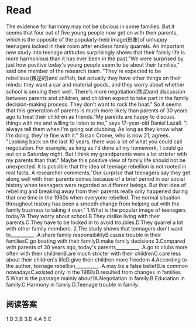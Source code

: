 # Read
The evidence for harmony may not be obvious in some families. But it seems that four out of five young people now get on with their parents, which is the opposite of the popularly-held image(形象)of unhappy teenagers locked in their room after endless family quarrels.
An important new study into teenage attitudes surprisingly shows that their family life is more harmonious than it has ever been in the past."We were surprised by just how positive today's young people seem to be about their families," said one member of the research team. "They're expected to be rebellious(叛逆的)and selfish, but actually they have other things on their minds: they want a car and material goods, and they worry about whether school is serving them well. There's more negotiation(商议)and discussion between parents and children, and children expect to take part in the family decision-making process. They don't want to rock the boat."
So it seems that this generation of parents is much more likely than parents of 30 years ago to treat their children as friends."My parents are happy to discuss things with me and willing to listen to me," says 17-year-old Daniel Lazall. "I always tell them when I'm going out clubbing. As long as they know what I'm doing, they're fine with it." Susan Crome, who is now 21, agrees. "Looking back on the last 10 years, there was a lot of what you could call negotiation. For example, as long as I'd done all my homework, I could go out on a Saturday night. But I think my grandparents were a lot stricter with my parents than that."
Maybe this positive view of family life should not be unexpected. It is possible that the idea of teenage rebellion is not rooted in real facts. A researcher comments,"Our surprise that teenagers say they get along well with their parents comes because of a brief period in our social history when teenagers were regarded as different beings. But that idea of rebelling and breaking away from their parents really only happened during that one time in the 1960s when everyone rebelled. The normal situation throughout history has been a smooth change from helping out with the family business to taking it over."
1.What is the popular image of teenagers today?A.They worry about school.B.They dislike living with their parents.C.They have to be locked in to avoid troubles.D.They quarrel a lot with other family members.
2.The study shows that teenagers don't want to__________ .A.share family responsibilityB.cause trouble in their familiesC.go boating with their familyD.make family decisions
3.Compared with parents of 30 years ago, today's parents__________ .A.go to clubs more often with their childrenB.are much stricter with their childrenC.care less about their children's lifeD.give their children more freedom
4.According to the author, teenage rebellion__________ .A.may be a false beliefB.is common nowadaysC.existed only in the 1960sD.resulted from changes in families
5.What is the passage mainly about?A.Negotiation in family.B.Education in family.C.Harmony in family.D.Teenage trouble in family.
## 阅读答案
1.D
2.B
3.D
4.A
5.C
